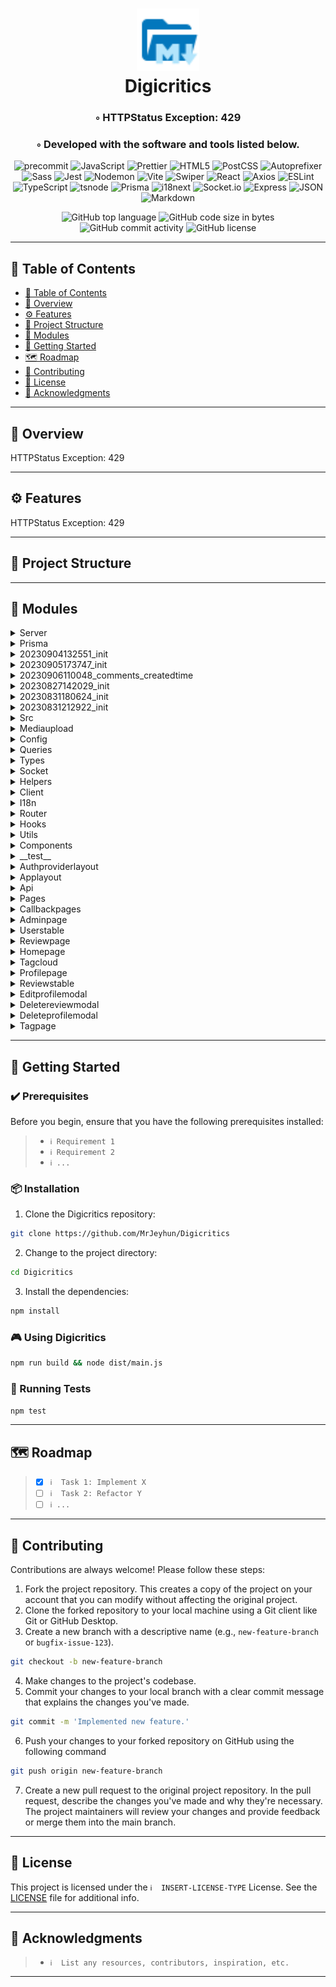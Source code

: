 <div align="center">
<h1 align="center">
<img src="https://raw.githubusercontent.com/PKief/vscode-material-icon-theme/ec559a9f6bfd399b82bb44393651661b08aaf7ba/icons/folder-markdown-open.svg" width="100" />
<br>Digicritics
</h1>
<h3>◦ HTTPStatus Exception: 429</h3>
<h3>◦ Developed with the software and tools listed below.</h3>

<p align="center">
<img src="https://img.shields.io/badge/precommit-FAB040.svg?style&logo=pre-commit&logoColor=black" alt="precommit" />
<img src="https://img.shields.io/badge/JavaScript-F7DF1E.svg?style&logo=JavaScript&logoColor=black" alt="JavaScript" />
<img src="https://img.shields.io/badge/Prettier-F7B93E.svg?style&logo=Prettier&logoColor=black" alt="Prettier" />
<img src="https://img.shields.io/badge/HTML5-E34F26.svg?style&logo=HTML5&logoColor=white" alt="HTML5" />
<img src="https://img.shields.io/badge/PostCSS-DD3A0A.svg?style&logo=PostCSS&logoColor=white" alt="PostCSS" />
<img src="https://img.shields.io/badge/Autoprefixer-DD3735.svg?style&logo=Autoprefixer&logoColor=white" alt="Autoprefixer" />
<img src="https://img.shields.io/badge/Sass-CC6699.svg?style&logo=Sass&logoColor=white" alt="Sass" />
<img src="https://img.shields.io/badge/Jest-C21325.svg?style&logo=Jest&logoColor=white" alt="Jest" />
<img src="https://img.shields.io/badge/Nodemon-76D04B.svg?style&logo=Nodemon&logoColor=white" alt="Nodemon" />
<img src="https://img.shields.io/badge/Vite-646CFF.svg?style&logo=Vite&logoColor=white" alt="Vite" />
<img src="https://img.shields.io/badge/Swiper-6332F6.svg?style&logo=Swiper&logoColor=white" alt="Swiper" />

<img src="https://img.shields.io/badge/React-61DAFB.svg?style&logo=React&logoColor=black" alt="React" />
<img src="https://img.shields.io/badge/Axios-5A29E4.svg?style&logo=Axios&logoColor=white" alt="Axios" />
<img src="https://img.shields.io/badge/ESLint-4B32C3.svg?style&logo=ESLint&logoColor=white" alt="ESLint" />
<img src="https://img.shields.io/badge/TypeScript-3178C6.svg?style&logo=TypeScript&logoColor=white" alt="TypeScript" />
<img src="https://img.shields.io/badge/tsnode-3178C6.svg?style&logo=ts-node&logoColor=white" alt="tsnode" />
<img src="https://img.shields.io/badge/Prisma-2D3748.svg?style&logo=Prisma&logoColor=white" alt="Prisma" />
<img src="https://img.shields.io/badge/i18next-26A69A.svg?style&logo=i18next&logoColor=white" alt="i18next" />
<img src="https://img.shields.io/badge/Socket.io-010101.svg?style&logo=socketdotio&logoColor=white" alt="Socket.io" />
<img src="https://img.shields.io/badge/Express-000000.svg?style&logo=Express&logoColor=white" alt="Express" />
<img src="https://img.shields.io/badge/JSON-000000.svg?style&logo=JSON&logoColor=white" alt="JSON" />
<img src="https://img.shields.io/badge/Markdown-000000.svg?style&logo=Markdown&logoColor=white" alt="Markdown" />
</p>
<img src="https://img.shields.io/github/languages/top/MrJeyhun/Digicritics?style&color=5D6D7E" alt="GitHub top language" />
<img src="https://img.shields.io/github/languages/code-size/MrJeyhun/Digicritics?style&color=5D6D7E" alt="GitHub code size in bytes" />
<img src="https://img.shields.io/github/commit-activity/m/MrJeyhun/Digicritics?style&color=5D6D7E" alt="GitHub commit activity" />
<img src="https://img.shields.io/github/license/MrJeyhun/Digicritics?style&color=5D6D7E" alt="GitHub license" />
</div>

---

## 📒 Table of Contents
- [📒 Table of Contents](#-table-of-contents)
- [📍 Overview](#-overview)
- [⚙️ Features](#-features)
- [📂 Project Structure](#project-structure)
- [🧩 Modules](#modules)
- [🚀 Getting Started](#-getting-started)
- [🗺 Roadmap](#-roadmap)
- [🤝 Contributing](#-contributing)
- [📄 License](#-license)
- [👏 Acknowledgments](#-acknowledgments)

---


## 📍 Overview

HTTPStatus Exception: 429

---

## ⚙️ Features

HTTPStatus Exception: 429

---


## 📂 Project Structure




---

## 🧩 Modules

<details closed><summary>Server</summary>

| File                                                                          | Summary                   |
| ---                                                                           | ---                       |
| [Procfile](https://github.com/MrJeyhun/Digicritics/blob/main/server/Procfile) | HTTPStatus Exception: 429 |

</details>

<details closed><summary>Prisma</summary>

| File                                                                                           | Summary                   |
| ---                                                                                            | ---                       |
| [schema.prisma](https://github.com/MrJeyhun/Digicritics/blob/main/server/prisma/schema.prisma) | HTTPStatus Exception: 429 |

</details>

<details closed><summary>20230904132551_init</summary>

| File                                                                                                                          | Summary                   |
| ---                                                                                                                           | ---                       |
| [migration.sql](https://github.com/MrJeyhun/Digicritics/blob/main/server/prisma/migrations/20230904132551_init/migration.sql) | HTTPStatus Exception: 429 |

</details>

<details closed><summary>20230905173747_init</summary>

| File                                                                                                                          | Summary                   |
| ---                                                                                                                           | ---                       |
| [migration.sql](https://github.com/MrJeyhun/Digicritics/blob/main/server/prisma/migrations/20230905173747_init/migration.sql) | HTTPStatus Exception: 429 |

</details>

<details closed><summary>20230906110048_comments_createdtime</summary>

| File                                                                                                                                          | Summary                   |
| ---                                                                                                                                           | ---                       |
| [migration.sql](https://github.com/MrJeyhun/Digicritics/blob/main/server/prisma/migrations/20230906110048_comments_createdtime/migration.sql) | HTTPStatus Exception: 429 |

</details>

<details closed><summary>20230827142029_init</summary>

| File                                                                                                                          | Summary                   |
| ---                                                                                                                           | ---                       |
| [migration.sql](https://github.com/MrJeyhun/Digicritics/blob/main/server/prisma/migrations/20230827142029_init/migration.sql) | HTTPStatus Exception: 429 |

</details>

<details closed><summary>20230831180624_init</summary>

| File                                                                                                                          | Summary                   |
| ---                                                                                                                           | ---                       |
| [migration.sql](https://github.com/MrJeyhun/Digicritics/blob/main/server/prisma/migrations/20230831180624_init/migration.sql) | HTTPStatus Exception: 429 |

</details>

<details closed><summary>20230831212922_init</summary>

| File                                                                                                                          | Summary                   |
| ---                                                                                                                           | ---                       |
| [migration.sql](https://github.com/MrJeyhun/Digicritics/blob/main/server/prisma/migrations/20230831212922_init/migration.sql) | HTTPStatus Exception: 429 |

</details>

<details closed><summary>Src</summary>

| File                                                                                                            | Summary                   |
| ---                                                                                                             | ---                       |
| [index.ts](https://github.com/MrJeyhun/Digicritics/blob/main/server/src/index.ts)                               | HTTPStatus Exception: 429 |
| [react-table-config.d.ts](https://github.com/MrJeyhun/Digicritics/blob/main/client/src/react-table-config.d.ts) | HTTPStatus Exception: 429 |
| [vite-env.d.ts](https://github.com/MrJeyhun/Digicritics/blob/main/client/src/vite-env.d.ts)                     | HTTPStatus Exception: 429 |
| [index.css](https://github.com/MrJeyhun/Digicritics/blob/main/client/src/index.css)                             | HTTPStatus Exception: 429 |
| [index.tsx](https://github.com/MrJeyhun/Digicritics/blob/main/client/src/index.tsx)                             | HTTPStatus Exception: 429 |

</details>

<details closed><summary>Mediaupload</summary>

| File                                                                                          | Summary                   |
| ---                                                                                           | ---                       |
| [index.ts](https://github.com/MrJeyhun/Digicritics/blob/main/server/src/mediaupload/index.ts) | HTTPStatus Exception: 429 |

</details>

<details closed><summary>Config</summary>

| File                                                                                     | Summary                   |
| ---                                                                                      | ---                       |
| [index.ts](https://github.com/MrJeyhun/Digicritics/blob/main/server/src/config/index.ts) | HTTPStatus Exception: 429 |

</details>

<details closed><summary>Queries</summary>

| File                                                                                          | Summary                   |
| ---                                                                                           | ---                       |
| [users.ts](https://github.com/MrJeyhun/Digicritics/blob/main/server/src/queries/users.ts)     | HTTPStatus Exception: 429 |
| [index.ts](https://github.com/MrJeyhun/Digicritics/blob/main/server/src/queries/index.ts)     | HTTPStatus Exception: 429 |
| [reviews.ts](https://github.com/MrJeyhun/Digicritics/blob/main/server/src/queries/reviews.ts) | HTTPStatus Exception: 429 |

</details>

<details closed><summary>Types</summary>

| File                                                                                    | Summary                   |
| ---                                                                                     | ---                       |
| [enums.ts](https://github.com/MrJeyhun/Digicritics/blob/main/server/src/types/enums.ts) | HTTPStatus Exception: 429 |
| [types.ts](https://github.com/MrJeyhun/Digicritics/blob/main/server/src/types/types.ts) | HTTPStatus Exception: 429 |
| [enums.ts](https://github.com/MrJeyhun/Digicritics/blob/main/client/src/types/enums.ts) | HTTPStatus Exception: 429 |
| [types.ts](https://github.com/MrJeyhun/Digicritics/blob/main/client/src/types/types.ts) | HTTPStatus Exception: 429 |

</details>

<details closed><summary>Socket</summary>

| File                                                                                     | Summary                   |
| ---                                                                                      | ---                       |
| [index.ts](https://github.com/MrJeyhun/Digicritics/blob/main/server/src/socket/index.ts) | HTTPStatus Exception: 429 |

</details>

<details closed><summary>Helpers</summary>

| File                                                                                    | Summary                   |
| ---                                                                                     | ---                       |
| [auth.ts](https://github.com/MrJeyhun/Digicritics/blob/main/server/src/helpers/auth.ts) | HTTPStatus Exception: 429 |

</details>

<details closed><summary>Client</summary>

| File                                                                                                | Summary                   |
| ---                                                                                                 | ---                       |
| [tailwind.config.cjs](https://github.com/MrJeyhun/Digicritics/blob/main/client/tailwind.config.cjs) | HTTPStatus Exception: 429 |
| [setupTests.js](https://github.com/MrJeyhun/Digicritics/blob/main/client/setupTests.js)             | HTTPStatus Exception: 429 |
| [vite.config.ts](https://github.com/MrJeyhun/Digicritics/blob/main/client/vite.config.ts)           | HTTPStatus Exception: 429 |
| [index.html](https://github.com/MrJeyhun/Digicritics/blob/main/client/index.html)                   | HTTPStatus Exception: 429 |
| [postcss.config.cjs](https://github.com/MrJeyhun/Digicritics/blob/main/client/postcss.config.cjs)   | HTTPStatus Exception: 429 |
| [jest.config.ts](https://github.com/MrJeyhun/Digicritics/blob/main/client/jest.config.ts)           | HTTPStatus Exception: 429 |

</details>

<details closed><summary>I18n</summary>

| File                                                                                            | Summary                   |
| ---                                                                                             | ---                       |
| [index.ts](https://github.com/MrJeyhun/Digicritics/blob/main/client/src/services/i18n/index.ts) | HTTPStatus Exception: 429 |

</details>

<details closed><summary>Router</summary>

| File                                                                                                           | Summary                   |
| ---                                                                                                            | ---                       |
| [RouterErrorPage.tsx](https://github.com/MrJeyhun/Digicritics/blob/main/client/src/router/RouterErrorPage.tsx) | HTTPStatus Exception: 429 |
| [rooter.tsx](https://github.com/MrJeyhun/Digicritics/blob/main/client/src/router/rooter.tsx)                   | HTTPStatus Exception: 429 |

</details>

<details closed><summary>Hooks</summary>

| File                                                                                                      | Summary                   |
| ---                                                                                                       | ---                       |
| [useDebounce.ts](https://github.com/MrJeyhun/Digicritics/blob/main/client/src/hooks/useDebounce.ts)       | HTTPStatus Exception: 429 |
| [useGetConfig.ts](https://github.com/MrJeyhun/Digicritics/blob/main/client/src/hooks/useGetConfig.ts)     | HTTPStatus Exception: 429 |
| [useCurrentPath.ts](https://github.com/MrJeyhun/Digicritics/blob/main/client/src/hooks/useCurrentPath.ts) | HTTPStatus Exception: 429 |
| [useError.ts](https://github.com/MrJeyhun/Digicritics/blob/main/client/src/hooks/useError.ts)             | HTTPStatus Exception: 429 |
| [useLogout.ts](https://github.com/MrJeyhun/Digicritics/blob/main/client/src/hooks/useLogout.ts)           | HTTPStatus Exception: 429 |

</details>

<details closed><summary>Utils</summary>

| File                                                                                    | Summary                   |
| ---                                                                                     | ---                       |
| [index.ts](https://github.com/MrJeyhun/Digicritics/blob/main/client/src/utils/index.ts) | HTTPStatus Exception: 429 |

</details>

<details closed><summary>Components</summary>

| File                                                                                                                       | Summary                   |
| ---                                                                                                                        | ---                       |
| [ReviewCard.tsx](https://github.com/MrJeyhun/Digicritics/blob/main/client/src/components/ReviewCard.tsx)                   | HTTPStatus Exception: 429 |
| [DndUploadSingle.tsx](https://github.com/MrJeyhun/Digicritics/blob/main/client/src/components/DndUploadSingle.tsx)         | HTTPStatus Exception: 429 |
| [Loader.tsx](https://github.com/MrJeyhun/Digicritics/blob/main/client/src/components/Loader.tsx)                           | HTTPStatus Exception: 429 |
| [Button.tsx](https://github.com/MrJeyhun/Digicritics/blob/main/client/src/components/Button.tsx)                           | HTTPStatus Exception: 429 |
| [ReviewEditorModal.tsx](https://github.com/MrJeyhun/Digicritics/blob/main/client/src/components/ReviewEditorModal.tsx)     | HTTPStatus Exception: 429 |
| [SearchInput.tsx](https://github.com/MrJeyhun/Digicritics/blob/main/client/src/components/SearchInput.tsx)                 | HTTPStatus Exception: 429 |
| [TableActions.tsx](https://github.com/MrJeyhun/Digicritics/blob/main/client/src/components/TableActions.tsx)               | HTTPStatus Exception: 429 |
| [LoginButton.tsx](https://github.com/MrJeyhun/Digicritics/blob/main/client/src/components/LoginButton.tsx)                 | HTTPStatus Exception: 429 |
| [SearchBarSpinner.tsx](https://github.com/MrJeyhun/Digicritics/blob/main/client/src/components/SearchBarSpinner.tsx)       | HTTPStatus Exception: 429 |
| [ReviewPdf.tsx](https://github.com/MrJeyhun/Digicritics/blob/main/client/src/components/ReviewPdf.tsx)                     | HTTPStatus Exception: 429 |
| [ImageSlider.tsx](https://github.com/MrJeyhun/Digicritics/blob/main/client/src/components/ImageSlider.tsx)                 | HTTPStatus Exception: 429 |
| [DndUploadMultiple.tsx](https://github.com/MrJeyhun/Digicritics/blob/main/client/src/components/DndUploadMultiple.tsx)     | HTTPStatus Exception: 429 |
| [Navbar.tsx](https://github.com/MrJeyhun/Digicritics/blob/main/client/src/components/Navbar.tsx)                           | HTTPStatus Exception: 429 |
| [NavbarSpinner.tsx](https://github.com/MrJeyhun/Digicritics/blob/main/client/src/components/NavbarSpinner.tsx)             | HTTPStatus Exception: 429 |
| [CommentsSpinner.tsx](https://github.com/MrJeyhun/Digicritics/blob/main/client/src/components/CommentsSpinner.tsx)         | HTTPStatus Exception: 429 |
| [CategoryEditorModal.tsx](https://github.com/MrJeyhun/Digicritics/blob/main/client/src/components/CategoryEditorModal.tsx) | HTTPStatus Exception: 429 |
| [CardSpinner.tsx](https://github.com/MrJeyhun/Digicritics/blob/main/client/src/components/CardSpinner.tsx)                 | HTTPStatus Exception: 429 |
| [ToggleTheme.tsx](https://github.com/MrJeyhun/Digicritics/blob/main/client/src/components/ToggleTheme.tsx)                 | HTTPStatus Exception: 429 |
| [SignupButton.tsx](https://github.com/MrJeyhun/Digicritics/blob/main/client/src/components/SignupButton.tsx)               | HTTPStatus Exception: 429 |
| [StatusPill.tsx](https://github.com/MrJeyhun/Digicritics/blob/main/client/src/components/StatusPill.tsx)                   | HTTPStatus Exception: 429 |

</details>

<details closed><summary>__test__</summary>

| File                                                                                                                | Summary                   |
| ---                                                                                                                 | ---                       |
| [Button.spec.tsx](https://github.com/MrJeyhun/Digicritics/blob/main/client/src/components/__test__/Button.spec.tsx) | HTTPStatus Exception: 429 |

</details>

<details closed><summary>Authproviderlayout</summary>

| File                                                                                                          | Summary                   |
| ---                                                                                                           | ---                       |
| [index.tsx](https://github.com/MrJeyhun/Digicritics/blob/main/client/src/layout/AuthProviderLayout/index.tsx) | HTTPStatus Exception: 429 |

</details>

<details closed><summary>Applayout</summary>

| File                                                                                                 | Summary                   |
| ---                                                                                                  | ---                       |
| [index.tsx](https://github.com/MrJeyhun/Digicritics/blob/main/client/src/layout/AppLayout/index.tsx) | HTTPStatus Exception: 429 |

</details>

<details closed><summary>Api</summary>

| File                                                                                          | Summary                   |
| ---                                                                                           | ---                       |
| [users.ts](https://github.com/MrJeyhun/Digicritics/blob/main/client/src/api/users.ts)         | HTTPStatus Exception: 429 |
| [auth.ts](https://github.com/MrJeyhun/Digicritics/blob/main/client/src/api/auth.ts)           | HTTPStatus Exception: 429 |
| [apiClient.ts](https://github.com/MrJeyhun/Digicritics/blob/main/client/src/api/apiClient.ts) | HTTPStatus Exception: 429 |
| [socket.ts](https://github.com/MrJeyhun/Digicritics/blob/main/client/src/api/socket.ts)       | HTTPStatus Exception: 429 |
| [reviews.ts](https://github.com/MrJeyhun/Digicritics/blob/main/client/src/api/reviews.ts)     | HTTPStatus Exception: 429 |

</details>

<details closed><summary>Pages</summary>

| File                                                                                  | Summary                   |
| ---                                                                                   | ---                       |
| [App.tsx](https://github.com/MrJeyhun/Digicritics/blob/main/client/src/pages/App.tsx) | HTTPStatus Exception: 429 |

</details>

<details closed><summary>Callbackpages</summary>

| File                                                                                                                    | Summary                   |
| ---                                                                                                                     | ---                       |
| [AuthCallback.tsx](https://github.com/MrJeyhun/Digicritics/blob/main/client/src/pages/Callbackpages/AuthCallback.tsx)   | HTTPStatus Exception: 429 |
| [LoginCallback.tsx](https://github.com/MrJeyhun/Digicritics/blob/main/client/src/pages/Callbackpages/LoginCallback.tsx) | HTTPStatus Exception: 429 |

</details>

<details closed><summary>Adminpage</summary>

| File                                                                                                | Summary                   |
| ---                                                                                                 | ---                       |
| [index.tsx](https://github.com/MrJeyhun/Digicritics/blob/main/client/src/pages/Adminpage/index.tsx) | HTTPStatus Exception: 429 |

</details>

<details closed><summary>Userstable</summary>

| File                                                                                                           | Summary                   |
| ---                                                                                                            | ---                       |
| [index.tsx](https://github.com/MrJeyhun/Digicritics/blob/main/client/src/pages/Adminpage/UsersTable/index.tsx) | HTTPStatus Exception: 429 |

</details>

<details closed><summary>Reviewpage</summary>

| File                                                                                                 | Summary                   |
| ---                                                                                                  | ---                       |
| [index.tsx](https://github.com/MrJeyhun/Digicritics/blob/main/client/src/pages/Reviewpage/index.tsx) | HTTPStatus Exception: 429 |

</details>

<details closed><summary>Homepage</summary>

| File                                                                                               | Summary                   |
| ---                                                                                                | ---                       |
| [index.tsx](https://github.com/MrJeyhun/Digicritics/blob/main/client/src/pages/Homepage/index.tsx) | HTTPStatus Exception: 429 |

</details>

<details closed><summary>Tagcloud</summary>

| File                                                                                                        | Summary                   |
| ---                                                                                                         | ---                       |
| [index.tsx](https://github.com/MrJeyhun/Digicritics/blob/main/client/src/pages/Homepage/TagCloud/index.tsx) | HTTPStatus Exception: 429 |

</details>

<details closed><summary>Profilepage</summary>

| File                                                                                                  | Summary                   |
| ---                                                                                                   | ---                       |
| [index.tsx](https://github.com/MrJeyhun/Digicritics/blob/main/client/src/pages/Profilepage/index.tsx) | HTTPStatus Exception: 429 |

</details>

<details closed><summary>Reviewstable</summary>

| File                                                                                                               | Summary                   |
| ---                                                                                                                | ---                       |
| [index.tsx](https://github.com/MrJeyhun/Digicritics/blob/main/client/src/pages/Profilepage/ReviewsTable/index.tsx) | HTTPStatus Exception: 429 |

</details>

<details closed><summary>Editprofilemodal</summary>

| File                                                                                                                   | Summary                   |
| ---                                                                                                                    | ---                       |
| [index.tsx](https://github.com/MrJeyhun/Digicritics/blob/main/client/src/pages/Profilepage/EditProfileModal/index.tsx) | HTTPStatus Exception: 429 |

</details>

<details closed><summary>Deletereviewmodal</summary>

| File                                                                                                                    | Summary                   |
| ---                                                                                                                     | ---                       |
| [index.tsx](https://github.com/MrJeyhun/Digicritics/blob/main/client/src/pages/Profilepage/DeleteReviewModal/index.tsx) | HTTPStatus Exception: 429 |

</details>

<details closed><summary>Deleteprofilemodal</summary>

| File                                                                                                                     | Summary                   |
| ---                                                                                                                      | ---                       |
| [index.tsx](https://github.com/MrJeyhun/Digicritics/blob/main/client/src/pages/Profilepage/DeleteProfileModal/index.tsx) | HTTPStatus Exception: 429 |

</details>

<details closed><summary>Tagpage</summary>

| File                                                                                              | Summary                   |
| ---                                                                                               | ---                       |
| [index.tsx](https://github.com/MrJeyhun/Digicritics/blob/main/client/src/pages/Tagpage/index.tsx) | HTTPStatus Exception: 429 |

</details>

---

## 🚀 Getting Started

### ✔️ Prerequisites

Before you begin, ensure that you have the following prerequisites installed:
> - `ℹ️ Requirement 1`
> - `ℹ️ Requirement 2`
> - `ℹ️ ...`

### 📦 Installation

1. Clone the Digicritics repository:
```sh
git clone https://github.com/MrJeyhun/Digicritics
```

2. Change to the project directory:
```sh
cd Digicritics
```

3. Install the dependencies:
```sh
npm install
```

### 🎮 Using Digicritics

```sh
npm run build && node dist/main.js
```

### 🧪 Running Tests
```sh
npm test
```

---


## 🗺 Roadmap

> - [X] `ℹ️  Task 1: Implement X`
> - [ ] `ℹ️  Task 2: Refactor Y`
> - [ ] `ℹ️ ...`


---

## 🤝 Contributing

Contributions are always welcome! Please follow these steps:
1. Fork the project repository. This creates a copy of the project on your account that you can modify without affecting the original project.
2. Clone the forked repository to your local machine using a Git client like Git or GitHub Desktop.
3. Create a new branch with a descriptive name (e.g., `new-feature-branch` or `bugfix-issue-123`).
```sh
git checkout -b new-feature-branch
```
4. Make changes to the project's codebase.
5. Commit your changes to your local branch with a clear commit message that explains the changes you've made.
```sh
git commit -m 'Implemented new feature.'
```
6. Push your changes to your forked repository on GitHub using the following command
```sh
git push origin new-feature-branch
```
7. Create a new pull request to the original project repository. In the pull request, describe the changes you've made and why they're necessary.
The project maintainers will review your changes and provide feedback or merge them into the main branch.

---

## 📄 License

This project is licensed under the `ℹ️  INSERT-LICENSE-TYPE` License. See the [LICENSE](https://docs.github.com/en/communities/setting-up-your-project-for-healthy-contributions/adding-a-license-to-a-repository) file for additional info.

---

## 👏 Acknowledgments

> - `ℹ️  List any resources, contributors, inspiration, etc.`

---
